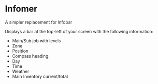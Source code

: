 # Infomer

A simpler replacement for Infobar

Displays a bar at the top-left of your screen with the following information:
- Main/Sub job with levels
- Zone
- Position
- Compass heading
- Day
- Time
- Weather
- Main Inventory current/total
